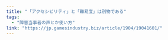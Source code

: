 ```yaml
---
title: "「アクセシビリティ」と「難易度」は別物である"
tags:
  - "障害当事者の声とか使い方"
link: "https://jp.gamesindustry.biz/article/1904/19041601/"
---
```

